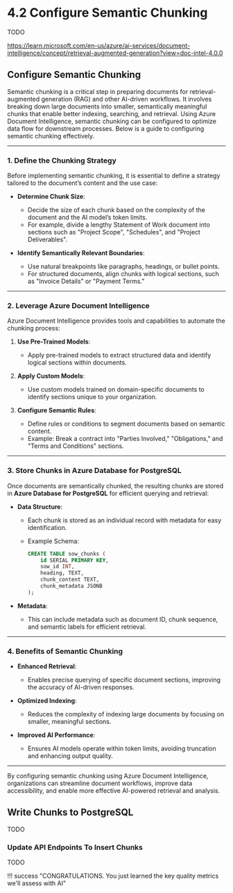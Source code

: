 # 4.2 Configure Semantic Chunking

TODO

https://learn.microsoft.com/en-us/azure/ai-services/document-intelligence/concept/retrieval-augmented-generation?view=doc-intel-4.0.0

## Configure Semantic Chunking

Semantic chunking is a critical step in preparing documents for retrieval-augmented generation (RAG) and other AI-driven workflows. It involves breaking down large documents into smaller, semantically meaningful chunks that enable better indexing, searching, and retrieval. Using Azure Document Intelligence, semantic chunking can be configured to optimize data flow for downstream processes. Below is a guide to configuring semantic chunking effectively.

---

### **1. Define the Chunking Strategy**

Before implementing semantic chunking, it is essential to define a strategy tailored to the document’s content and the use case:

- **Determine Chunk Size**:
  - Decide the size of each chunk based on the complexity of the document and the AI model’s token limits.
  - For example, divide a lengthy Statement of Work document into sections such as "Project Scope", "Schedules", and "Project Deliverables".

- **Identify Semantically Relevant Boundaries**:
  - Use natural breakpoints like paragraphs, headings, or bullet points.
  - For structured documents, align chunks with logical sections, such as "Invoice Details" or "Payment Terms."

---

### **2. Leverage Azure Document Intelligence**

Azure Document Intelligence provides tools and capabilities to automate the chunking process:

1. **Use Pre-Trained Models**:
   - Apply pre-trained models to extract structured data and identify logical sections within documents.

2. **Apply Custom Models**:
   - Use custom models trained on domain-specific documents to identify sections unique to your organization.

3. **Configure Semantic Rules**:
   - Define rules or conditions to segment documents based on semantic content.
   - Example: Break a contract into "Parties Involved," "Obligations," and "Terms and Conditions" sections.

---

### **3. Store Chunks in Azure Database for PostgreSQL**

Once documents are semantically chunked, the resulting chunks are stored in **Azure Database for PostgreSQL** for efficient querying and retrieval:

- **Data Structure**:
  - Each chunk is stored as an individual record with metadata for easy identification.
  - Example Schema:

    ```sql
    CREATE TABLE sow_chunks (
        id SERIAL PRIMARY KEY,
        sow_id INT,
        heading, TEXT,
        chunk_content TEXT,
        chunk_metadata JSONB
    );
    ```

- **Metadata**:
  - This can include metadata such as document ID, chunk sequence, and semantic labels for efficient retrieval.

---

### **4. Benefits of Semantic Chunking**

- **Enhanced Retrieval**:
  - Enables precise querying of specific document sections, improving the accuracy of AI-driven responses.

- **Optimized Indexing**:
  - Reduces the complexity of indexing large documents by focusing on smaller, meaningful sections.

- **Improved AI Performance**:
  - Ensures AI models operate within token limits, avoiding truncation and enhancing output quality.

---

By configuring semantic chunking using Azure Document Intelligence, organizations can streamline document workflows, improve data accessibility, and enable more effective AI-powered retrieval and analysis.


## Write Chunks to PostgreSQL

TODO

### Update API Endpoints To Insert Chunks

TODO

!!! success "CONGRATULATIONS. You just learned the key quality metrics we'll assess with AI"

